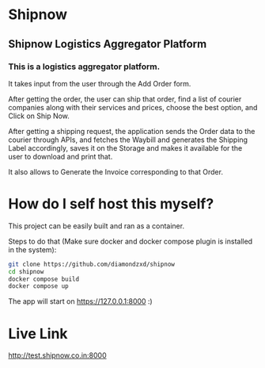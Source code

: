 # Shipnow
 
## Shipnow Logistics Aggregator Platform

### This is a logistics aggregator platform.

It takes input from the user through the Add Order form.  
  
After getting the order, the user can ship that order, find a list of courier companies along with their services and prices, choose the best option, and Click on Ship Now.  
  
After getting a shipping request, the application sends the Order data to the courier through APIs, and fetches the Waybill and generates the Shipping Label accordingly, saves it on the Storage and makes it available for the user to download and print that.  
  
It also allows to Generate the Invoice corresponding to that Order.

# How do I self host this myself?

This project can be easily built and ran as a container.

Steps to do that (Make sure docker and docker compose plugin is installed in the system):

```bash
git clone https://github.com/diamondzxd/shipnow
cd shipnow
docker compose build
docker compose up
```

The app will start on https://127.0.0.1:8000 :)

# Live Link

http://test.shipnow.co.in:8000
